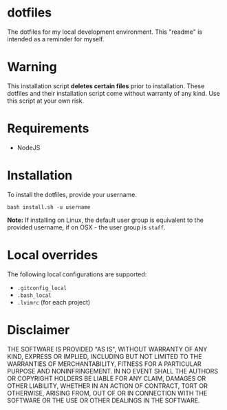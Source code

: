 # dotfiles

The dotfiles for my local development environment. This "readme" is intended as a reminder for myself.

# Warning

This installation script **deletes certain files** prior to installation. These dotfiles and their installation script come without warranty of any kind. Use this script at your own risk.

# Requirements

- NodeJS

# Installation

To install the dotfiles, provide your username.

```
bash install.sh -u username
```

**Note:** If installing on Linux, the default user group is equivalent to the provided username, if on OSX - the user group is `staff`.

# Local overrides

The following local configurations are supported:

- `.gitconfig_local`
- `.bash_local`
- `.lvimrc` (for each project)

# Disclaimer

THE SOFTWARE IS PROVIDED "AS IS", WITHOUT WARRANTY OF ANY KIND, EXPRESS OR IMPLIED, INCLUDING BUT NOT LIMITED TO THE WARRANTIES OF MERCHANTABILITY, FITNESS FOR A PARTICULAR PURPOSE AND NONINFRINGEMENT. IN NO EVENT SHALL THE AUTHORS OR COPYRIGHT HOLDERS BE LIABLE FOR ANY CLAIM, DAMAGES OR OTHER LIABILITY, WHETHER IN AN ACTION OF CONTRACT, TORT OR OTHERWISE, ARISING FROM, OUT OF OR IN CONNECTION WITH THE SOFTWARE OR THE USE OR OTHER DEALINGS IN THE SOFTWARE.

